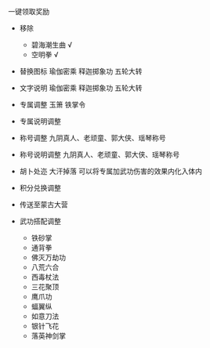 一键领取奖励

- 移除
    - 碧海潮生曲 √
    - 空明拳 √

- 替换图标 瑜伽密乘 释迦掷象功 五轮大转
- 文字说明 瑜伽密乘 释迦掷象功 五轮大转
- 专属调整 玉箫 铁掌令
- 专属说明调整
- 称号调整 九阴真人、老顽童、郭大侠、瑶琴称号
- 称号说明调整 九阴真人、老顽童、郭大侠、瑶琴称号
- 胡卜处迩 大汗掉落 可以将专属加武功伤害的效果内化入体内
- 积分兑换调整
- 传送至蒙古大营
- 武功搭配调整
    - 铁砂掌
    - 通背拳
    - 佛灭万劫功
    - 八荒六合
    - 西毒杖法
    - 三花聚顶
    - 鹰爪功
    - 蝠翼纵
    - 如意刀法
    - 银针飞花
    - 落英神剑掌
